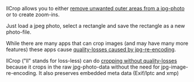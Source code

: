 llCrop allows you to either [remove unwanted outer areas from a jpg-photo](https://en.wikipedia.org/wiki/Cropping_(image)) 
or to create zoom-ins.

Just load a jpeg photo, select a rectangle and save the rectangle as a new photo-file.

While there are many apps that can crop images (and may have many more features) these apps cause [quality-losses caused by
jpg-re-encoding](https://en.wikipedia.org/wiki/Lossy_compression).

llCrop ("ll" stands for loss-less) can do [cropping without quality-losses](https://en.wikipedia.org/wiki/Lossy_compression#JPEG) because it crops 
in the raw jpg-photo-data without 
the need for jpg-image-re-encoding. It also preserves embedded meta data (Exif/Iptc and xmp)
